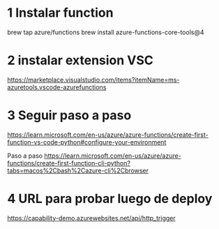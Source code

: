 # 1 Instalar function
brew tap azure/functions
brew install azure-functions-core-tools@4
# 2 instalar extension VSC
https://marketplace.visualstudio.com/items?itemName=ms-azuretools.vscode-azurefunctions
# 3 Seguir paso a paso 

https://learn.microsoft.com/en-us/azure/azure-functions/create-first-function-vs-code-python#configure-your-environment

Paso a paso
https://learn.microsoft.com/en-us/azure/azure-functions/create-first-function-cli-python?tabs=macos%2Cbash%2Cazure-cli%2Cbrowser

# 4 URL para probar luego de deploy
https://capability-demo.azurewebsites.net/api/http_trigger
